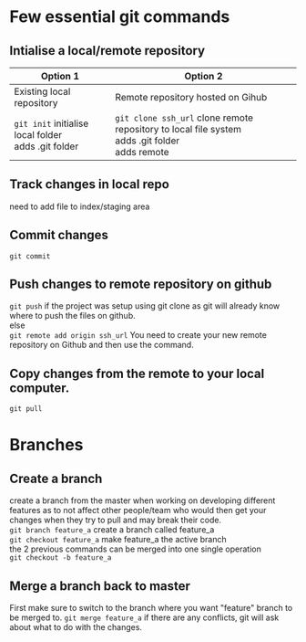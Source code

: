 # Few essential git commands

## Intialise a local/remote repository
Option 1|Option 2
---|---
Existing local repository | Remote repository hosted on Gihub
`git init` initialise local folder <br/> adds .git folder | `git clone ssh_url` clone remote repository to local file system <br/> adds .git folder </br> adds remote

## Track changes in local repo
need to add file to index/staging area

## Commit changes
`git commit` 

## Push changes to remote repository on github
`git push` if the project was setup using git clone as git will already know where to push the files on github. </br>
else </br>
`git remote add origin ssh_url` You need to create your new remote repository on Github and then use the command.

## Copy changes from the remote to your local computer.
`git pull`

# Branches
## Create a branch
create a branch from the master when working on developing different features as to not affect other people/team who would then get your changes when they try to pull and may break their code.<br/>
`git branch feature_a` create a branch called feature_a <br/>
`git checkout feature_a` make feature_a the active branch <br/>
the 2 previous commands can be merged into one single operation <br/>
`git checkout -b feature_a`

## Merge a branch back to master
First make sure to switch to the branch where you want "feature" branch to be merged to.
`git merge feature_a` if there are any conflicts, git will ask about what to do with the changes.
